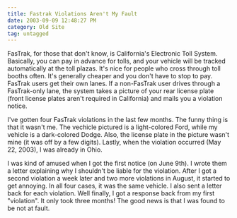 ```yaml
---
title: Fastrak Violations Aren't My Fault
date: 2003-09-09 12:48:27 PM
category: Old Site
tag: untagged
---
```


FasTrak, for those that don't know, is California's Electronic Toll System. Basically, you can pay in advance for tolls, and your vehicle will be tracked automatically at the toll plazas. It's nice for people who cross through toll booths often. It's generally cheaper and you don't have to stop to pay. FasTrak users get their own lanes. If a non-FasTrak user drives through a FasTrak-only lane, the system takes a picture of your rear license plate (front license plates aren't required in California) and mails you a violation notice.

I've gotten four FasTrak violations in the last few months. The funny thing is that it wasn't me. The vechicle pictured is a light-colored Ford, while my vehicle is a dark-colored Dodge. Also, the license plate in the picture wasn't mine (it was off by a few digits). Lastly, when the violation occurred (May 22, 2003), I was already in Ohio.

I was kind of amused when I got the first notice (on June 9th). I wrote them a letter explaining why I shouldn't be liable for the violation. After I got a second violation a week later and two more violations in August, it started to get annoying. In all four cases, it was the same vehicle. I also sent a letter back for each violation. Well finally, I got a response back from my first "violation". It only took three months! The good news is that I was found to be not at fault.
